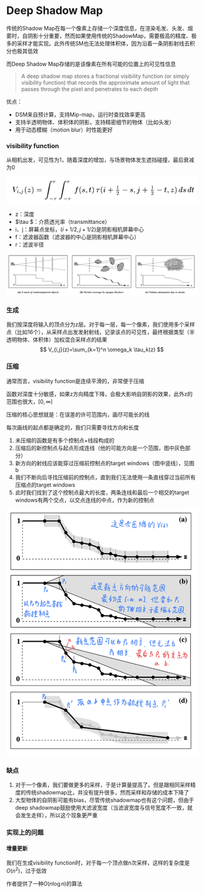 # Deep Shadow Map

传统的Shadow Map在每一个像素上存储一个深度信息，在渲染毛发、头发、烟雾时，自阴影十分重要，然而如果使用传统的ShadowMap，需要极高的精度、极多的采样才能实现。此外传统SM也无法处理体积体，因为沿着一条阴影射线去积分也极其低效

而Deep Shadow Map存储的是该像素在所有可能的位置上的可见性信息

> A deep shadow map stores a fractional visibility function (or simply visibility function) that records the approximate amount of light that passes through the pixel and penetrates to each depth

优点：

- DSM来自预计算，支持Mip-map，运行时查找效率更高
- 支持半透明物体、体积体的阴影，支持精密细节的物体（比如头发）
- 用于动态模糊（motion blur）时性能更好

### visibility function

从相机出发，可见性为1，随着深度的增加，与场景物体发生遮挡碰撞，最后衰减为0

![Visibility](../Image/Visibility.png)

- z：深度
- $\tau $：介质透光率（transmittance）
- i、j：屏幕点坐标，$(i+1/2,j+1/2)$是阴影相机屏幕中心
- f：滤波器函数（滤波器的中心是阴影相机屏幕中心）
- r：滤波半径

![Visibility2](../Image/Visibility2.png)



### 生成

我们按深度将输入的顶点分为z层。对于每一层，每一个像素，我们使用多个采样点（比如16个），从采样点出发发射射线，记录该点的可见性，最终根据类型（半透明物体、体积体）加权混合采样点的结果
$$
V_{i,j}(z)=\sum_{k=1}^n \omega_k \tau_k(z)
$$

### 压缩

通常而言，visibility function是连续平滑的，非常便于压缩

函数对深度十分敏感，如果z方向精度下降，会极大影响自阴影的效果，此外z的范围也很大，$[0,\infty ]$

压缩的核心思想就是：在误差的许可范围内，画尽可能长的线

每次画线的起点都是确定的，我们只需要寻找方向和长度

1. 未压缩的函数是有多个控制点+线段构成的
2. 压缩后的新控制点与起点形成连线（他的可能方向是一个范围，图中灰色部分）
3. 新方向的射线应该能穿过压缩前控制点的target windows（图中竖线），见图b
4. 我们不断向后寻找压缩前的控制点，直到我们无法使用一条直线穿过当前所有压缩点的target windows
5. 此时我们找到了这个控制点最大的长度，两条连线和最后一个相交的target windows有两个交点，以交点连线的中点，作为新的控制点

![压缩](../Image/压缩.png)

### 缺点

1. 对于一个像素，我们要做更多的采样，于是计算量提高了。但是跟相同采样精度的传统shadowmap比，并没有提升很多，然而采样和存储的成本下降了
2. 大型物体的自阴影可能有bias，尽管传统shadowmap也有这个问题，但由于deep shadowmap鼓励使用大滤波宽度（当滤波宽度与信号宽度不一致，就会发生走样），所以这个现象更严重

### 实现上的问题

#### 增量更新

我们在生成visibility function时，对于每一个顶点做n次采样，这样的复杂度是$O(n^2)$，过于低效

作者提供了一种$O(n\log n)$的算法
